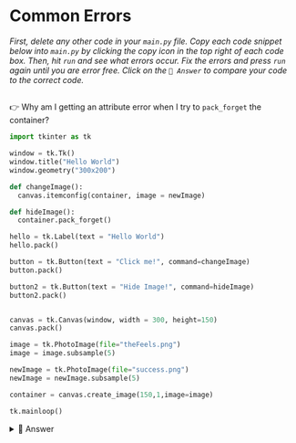 # Common Errors

*First, delete any other code in your `main.py` file. Copy each code snippet below into `main.py` by clicking the copy icon in the top right of each code box. Then, hit `run` and see what errors occur. Fix the errors and press `run` again until you are error free. Click on the `👀 Answer` to compare your code to the correct code.*

## 

👉 Why am I getting an attribute error when I try to `pack_forget` the container?


```python
import tkinter as tk

window = tk.Tk()
window.title("Hello World") 
window.geometry("300x200") 

def changeImage():
  canvas.itemconfig(container, image = newImage)

def hideImage():
  container.pack_forget()

hello = tk.Label(text = "Hello World") 
hello.pack() 

button = tk.Button(text = "Click me!", command=changeImage) 
button.pack()

button2 = tk.Button(text = "Hide Image!", command=hideImage) 
button2.pack()


canvas = tk.Canvas(window, width = 300, height=150) 
canvas.pack()

image = tk.PhotoImage(file="theFeels.png") 
image = image.subsample(5)

newImage = tk.PhotoImage(file="success.png") 
newImage = newImage.subsample(5) 

container = canvas.create_image(150,1,image=image) 

tk.mainloop()
```

<details> <summary> 👀 Answer </summary>
The container is not directly in the window, so it can't be hidden. The canvas is. That's what we have to hide.

```python
def hideImage():
  canvas.pack_forget()
```

</details>

